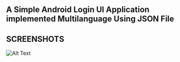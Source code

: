 

## A Simple Android Login UI Application implemented Multilanguage Using JSON File

## SCREENSHOTS
![Alt Text](https://media.giphy.com/media/umNCnIbQnSvoAZ70EE/giphy.gif)
